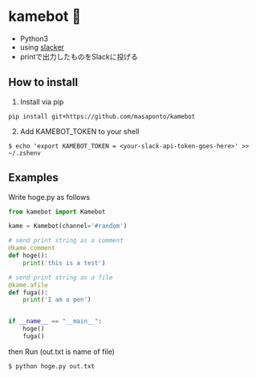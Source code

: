 # kamebot :turtle:
- Python3
- using [slacker](https://github.com/os/slacker)
- printで出力したものをSlackに投げる 



## How to install 
1. Install via pip  
```
pip install git+https://github.com/masaponto/kamebot  
```
2. Add KAMEBOT_TOKEN to your shell  
```
$ echo 'export KAMEBOT_TOKEN = <your-slack-api-token-goes-here>' >> ~/.zshenv
```

## Examples

Write hoge.py as follows

```python
from kamebot import Kamebot

kame = Kamebot(channel='#random')

# send print string as a comment
@kame.comment
def hoge():
    print('this is a test')

# send print string as a file
@kame.afile
def fuga():
    print('I am a pen')


if __name__ == "__main__":
    hoge()
    fuga()
```

then Run (out.txt is name of file)
```
$ python hoge.py out.txt
```
